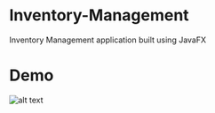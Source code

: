 # Inventory-Management
Inventory Management application built using JavaFX
# Demo
![alt text](https://github.com/benayadmohamed/war-game/blob/master/demo.gif)
